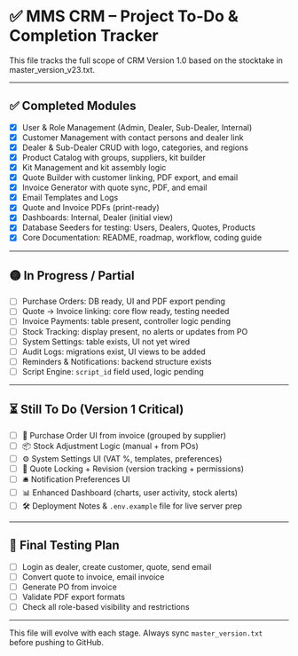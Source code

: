 # ✅ MMS CRM – Project To-Do & Completion Tracker

This file tracks the full scope of CRM Version 1.0 based on the stocktake in master_version_v23.txt.

---

## ✅ Completed Modules

- [x] User & Role Management (Admin, Dealer, Sub-Dealer, Internal)
- [x] Customer Management with contact persons and dealer link
- [x] Dealer & Sub-Dealer CRUD with logo, categories, and regions
- [x] Product Catalog with groups, suppliers, kit builder
- [x] Kit Management and kit assembly logic
- [x] Quote Builder with customer linking, PDF export, and email
- [x] Invoice Generator with quote sync, PDF, and email
- [x] Email Templates and Logs
- [x] Quote and Invoice PDFs (print-ready)
- [x] Dashboards: Internal, Dealer (initial view)
- [x] Database Seeders for testing: Users, Dealers, Quotes, Products
- [x] Core Documentation: README, roadmap, workflow, coding guide

---

## 🟡 In Progress / Partial

- [ ] Purchase Orders: DB ready, UI and PDF export pending
- [ ] Quote → Invoice linking: core flow ready, testing needed
- [ ] Invoice Payments: table present, controller logic pending
- [ ] Stock Tracking: display present, no alerts or updates from PO
- [ ] System Settings: table exists, UI not yet wired
- [ ] Audit Logs: migrations exist, UI views to be added
- [ ] Reminders & Notifications: backend structure exists
- [ ] Script Engine: `script_id` field used, logic pending

---

## ⏳ Still To Do (Version 1 Critical)

- [ ] 🧾 Purchase Order UI from invoice (grouped by supplier)
- [ ] 📦 Stock Adjustment Logic (manual + from POs)
- [ ] ⚙️ System Settings UI (VAT %, templates, preferences)
- [ ] 🔐 Quote Locking + Revision (version tracking + permissions)
- [ ] 🛎️ Notification Preferences UI
- [ ] 📊 Enhanced Dashboard (charts, user activity, stock alerts)
- [ ] 🛠️ Deployment Notes & `.env.example` file for live server prep

---

## 🧪 Final Testing Plan

- [ ] Login as dealer, create customer, quote, send email
- [ ] Convert quote to invoice, email invoice
- [ ] Generate PO from invoice
- [ ] Validate PDF export formats
- [ ] Check all role-based visibility and restrictions

---

This file will evolve with each stage. Always sync `master_version.txt` before pushing to GitHub.